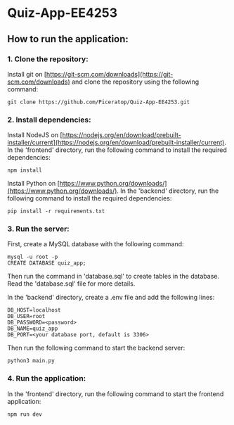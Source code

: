 # Quiz-App-EE4253

## How to run the application:

### 1. Clone the repository:

Install git on [https://git-scm.com/downloads](https://git-scm.com/downloads) and clone the repository using the following command:

```
git clone https://github.com/Piceratop/Quiz-App-EE4253.git
```

### 2. Install dependencies:

Install NodeJS on [https://nodejs.org/en/download/prebuilt-installer/current](https://nodejs.org/en/download/prebuilt-installer/current). In the 'frontend' directory, run the following command to install the required dependencies:

```
npm install
```

Install Python on [https://www.python.org/downloads/](https://www.python.org/downloads/). In the 'backend' directory, run the following command to install the required dependencies:

```
pip install -r requirements.txt
```

### 3. Run the server:

First, create a MySQL database with the following command:

```
mysql -u root -p
CREATE DATABASE quiz_app;
```

Then run the command in 'database.sql' to create tables in the database. Read the 'database.sql' file for more details.

In the 'backend' directory, create a .env file and add the following lines:

```
DB_HOST=localhost
DB_USER=root
DB_PASSWORD=<password>
DB_NAME=quiz_app
DB_PORT=<your database port, default is 3306>
```

Then run the following command to start the backend server:

```
python3 main.py
```

### 4. Run the application:

In the 'frontend' directory, run the following command to start the frontend application:

```
npm run dev
```
